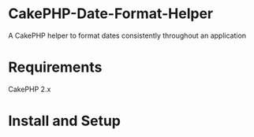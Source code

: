 CakePHP-Date-Format-Helper
==========================

A CakePHP helper to format dates consistently throughout an application

<h1>Requirements</h1>
CakePHP 2.x

<h1>Install and Setup</h1>

